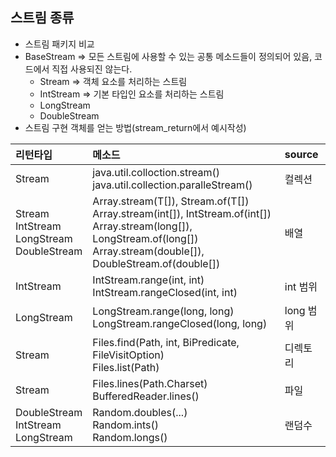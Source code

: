 ## 스트림 종류

- 스트림 패키지 비교
- BaseStream  => 모든 스트림에 사용할 수 있는 공통 메소드들이 정의되어 있음, 코드에서 직접 사용되진 않는다.
  - Stream  => 객체 요소를 처리하는 스트림
  - IntStream => 기본 타입인 요소를 처리하는 스트림
  - LongStream
  - DoubleStream
- 스트림 구현 객체를 얻는 방법(stream_return에서 예시작성)

| 리턴타입                                                    | 메소드                                                                                                                                                                                  | source  |
|:--------------------------------------------------------|:-------------------------------------------------------------------------------------------------------------------------------------------------------------------------------------|:--------|
| Stream<T>                                               | java.util.colloction.stream()<br/>java.util.collection.paralleStream()                                                                                                               | 컬렉션     |
| Stream<T><br/>IntStream<br/>LongStream<br/>DoubleStream | Array.stream(T[]), Stream.of(T[])<br/>Array.stream(int[]), IntStream.of(int[])<br/>Array.stream(long[]), LongStream.of(long[])<br/>Array.stream(double[]), DoubleStream.of(double[]) | 배열      |
| IntStream<T>                                            | IntStream.range(int, int)<br/>IntStream.rangeClosed(int, int)                                                                                                                        | int 범위  |
| LongStream<T>                                           | LongStream.range(long, long)<br/>LongStream.rangeClosed(long, long)                                                                                                                  | long 범위 |
| Stream<Path>                                            | Files.find(Path, int, BiPredicate, FileVisitOption)<br/>Files.list(Path)                                                                                                             | 디렉토리    |
| Stream<String>                                          | Files.lines(Path.Charset)<br/>BufferedReader.lines()                                                                                                                                 | 파일      |
| DoubleStream<br/>IntStream<br/>LongStream            | Random.doubles(...)<br/>Random.ints()<br/>Random.longs()                                                                                                                             | 랜덤수     |